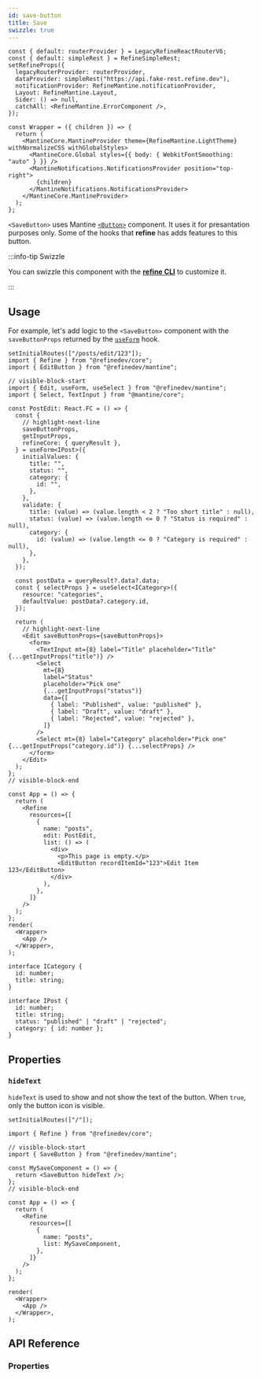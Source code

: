 ```yaml
---
id: save-button
title: Save
swizzle: true
---
```


```tsx live shared
const { default: routerProvider } = LegacyRefineReactRouterV6;
const { default: simpleRest } = RefineSimpleRest;
setRefineProps({
  legacyRouterProvider: routerProvider,
  dataProvider: simpleRest("https://api.fake-rest.refine.dev"),
  notificationProvider: RefineMantine.notificationProvider,
  Layout: RefineMantine.Layout,
  Sider: () => null,
  catchAll: <RefineMantine.ErrorComponent />,
});

const Wrapper = ({ children }) => {
  return (
    <MantineCore.MantineProvider theme={RefineMantine.LightTheme} withNormalizeCSS withGlobalStyles>
      <MantineCore.Global styles={{ body: { WebkitFontSmoothing: "auto" } }} />
      <MantineNotifications.NotificationsProvider position="top-right">
        {children}
      </MantineNotifications.NotificationsProvider>
    </MantineCore.MantineProvider>
  );
};
```

`<SaveButton>` uses Mantine [`<Button>`](https://mantine.dev/core/button) component. It uses it for presantation purposes only. Some of the hooks that **refine** has adds features to this button.

:::info-tip Swizzle

You can swizzle this component with the [**refine CLI**](/docs/packages/documentation/cli) to customize it.

:::

## Usage

For example, let's add logic to the `<SaveButton>` component with the `saveButtonProps` returned by the [`useForm`](/api-reference/mantine/hooks/form/useForm.md) hook.

```tsx live url=http://localhost:3000/posts/edit/123 previewHeight=420px hideCode
setInitialRoutes(["/posts/edit/123"]);
import { Refine } from "@refinedev/core";
import { EditButton } from "@refinedev/mantine";

// visible-block-start
import { Edit, useForm, useSelect } from "@refinedev/mantine";
import { Select, TextInput } from "@mantine/core";

const PostEdit: React.FC = () => {
  const {
    // highlight-next-line
    saveButtonProps,
    getInputProps,
    refineCore: { queryResult },
  } = useForm<IPost>({
    initialValues: {
      title: "",
      status: "",
      category: {
        id: "",
      },
    },
    validate: {
      title: (value) => (value.length < 2 ? "Too short title" : null),
      status: (value) => (value.length <= 0 ? "Status is required" : null),
      category: {
        id: (value) => (value.length <= 0 ? "Category is required" : null),
      },
    },
  });

  const postData = queryResult?.data?.data;
  const { selectProps } = useSelect<ICategory>({
    resource: "categories",
    defaultValue: postData?.category.id,
  });

  return (
    // highlight-next-line
    <Edit saveButtonProps={saveButtonProps}>
      <form>
        <TextInput mt={8} label="Title" placeholder="Title" {...getInputProps("title")} />
        <Select
          mt={8}
          label="Status"
          placeholder="Pick one"
          {...getInputProps("status")}
          data={[
            { label: "Published", value: "published" },
            { label: "Draft", value: "draft" },
            { label: "Rejected", value: "rejected" },
          ]}
        />
        <Select mt={8} label="Category" placeholder="Pick one" {...getInputProps("category.id")} {...selectProps} />
      </form>
    </Edit>
  );
};
// visible-block-end

const App = () => {
  return (
    <Refine
      resources={[
        {
          name: "posts",
          edit: PostEdit,
          list: () => (
            <div>
              <p>This page is empty.</p>
              <EditButton recordItemId="123">Edit Item 123</EditButton>
            </div>
          ),
        },
      ]}
    />
  );
};
render(
  <Wrapper>
    <App />
  </Wrapper>,
);

interface ICategory {
  id: number;
  title: string;
}

interface IPost {
  id: number;
  title: string;
  status: "published" | "draft" | "rejected";
  category: { id: number };
}
```

## Properties

### `hideText`

`hideText` is used to show and not show the text of the button. When `true`, only the button icon is visible.

```tsx live url=http://localhost:3000 previewHeight=200px
setInitialRoutes(["/"]);

import { Refine } from "@refinedev/core";

// visible-block-start
import { SaveButton } from "@refinedev/mantine";

const MySaveComponent = () => {
  return <SaveButton hideText />;
};
// visible-block-end

const App = () => {
  return (
    <Refine
      resources={[
        {
          name: "posts",
          list: MySaveComponent,
        },
      ]}
    />
  );
};

render(
  <Wrapper>
    <App />
  </Wrapper>,
);
```

## API Reference

### Properties

<PropsTable module="@refinedev/mantine/SaveButton" />
